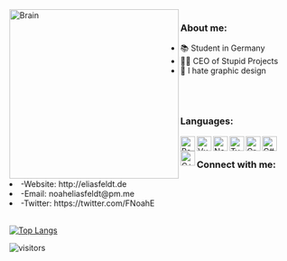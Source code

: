 

<img align="left" alt="Brain" width="300" src="https://i.imgflip.com/4aylx8.jpg">

### About me:

  - 📚 Student in Germany 
  - 👩‍💻 CEO of Stupid Projects
  - 🧪 I hate graphic design



<br />
<br />

### Languages:



<img align="left" alt="React" width="26px" src="https://cdn.iconscout.com/icon/free/png-512/react-1-282599.png" />
<img align="left" alt="Vue" width="26px" src="https://img.icons8.com/color/452/vue-js.png" />
<img align="left" alt="NodeJS" width="26px" src="https://cdn.iconscout.com/icon/free/png-512/node-js-1-1174935.png" />
<img align="left" alt="Typescript" width="26px" src="https://cdn.iconscout.com/icon/free/png-512/typescript-2336947-1982828.png" />
<img align="left" alt="GraphQL" width="26px" src="https://upload.wikimedia.org/wikipedia/commons/thumb/1/17/GraphQL_Logo.svg/2048px-GraphQL_Logo.svg.png" />
<img align="left" alt="C#" width="26px" src="https://docs.microsoft.com/de-de/windows/images/csharp-logo.png" />
<img align="left" alt="C++" width="26px" src="https://upload.wikimedia.org/wikipedia/commons/thumb/1/18/ISO_C%2B%2B_Logo.svg/306px-ISO_C%2B%2B_Logo.svg.png" />

<br />



### Connect with me:

<li>-Website: http://eliasfeldt.de
<li>-Email: noaheliasfeldt@pm.me
<li>-Twitter: https://twitter.com/FNoahE

<br />
<br />



[![Top Langs](https://github-readme-stats.vercel.app/api/top-langs/?username=NoahEFeldt&layout=compact&show_icons=true&include_all_commits=true&bg_color=0,73FA79,73FDFF,7A81FF&theme=graywhite)](https://github.com/YasPHP/github-readme-stats)

![visitors](https://visitor-badge.glitch.me/badge?page_id=NoahEFeldt.visitor-badge)
  
